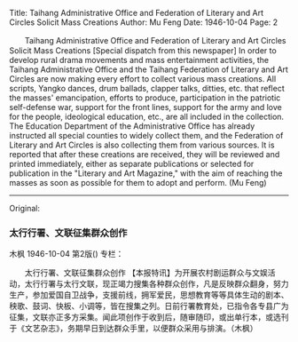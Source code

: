 Title: Taihang Administrative Office and Federation of Literary and Art Circles Solicit Mass Creations
Author: Mu Feng
Date: 1946-10-04
Page: 2

　　Taihang Administrative Office and Federation of Literary and Art Circles Solicit Mass Creations
    [Special dispatch from this newspaper] In order to develop rural drama movements and mass entertainment activities, the Taihang Administrative Office and the Taihang Federation of Literary and Art Circles are now making every effort to collect various mass creations. All scripts, Yangko dances, drum ballads, clapper talks, ditties, etc. that reflect the masses' emancipation, efforts to produce, participation in the patriotic self-defense war, support for the front lines, support for the army and love for the people, ideological education, etc., are all included in the collection. The Education Department of the Administrative Office has already instructed all special counties to widely collect them, and the Federation of Literary and Art Circles is also collecting them from various sources. It is reported that after these creations are received, they will be reviewed and printed immediately, either as separate publications or selected for publication in the "Literary and Art Magazine," with the aim of reaching the masses as soon as possible for them to adopt and perform. (Mu Feng)



<hr /> 

Original: 


### 太行行署、文联征集群众创作
木枫
1946-10-04
第2版()
专栏：

　　太行行署、文联征集群众创作
    【本报特讯】为开展农村剧运群众与文娱活动，太行行署与太行文联，现正竭力搜集各种群众创作，凡是反映群众翻身，努力生产，参加爱国自卫战争，支援前线，拥军爱民，思想教育等等具体生动的剧本、秧歌、鼓词、快板、小调等，皆在搜集之列。日前行署教育处，已指令各专县广为征集，文联亦正多方采集。闻此项创作于收到后，随审随印，或出单行本，或选刊于《文艺杂志》，务期早日到达群众手里，以便群众采用与排演。（木枫）
